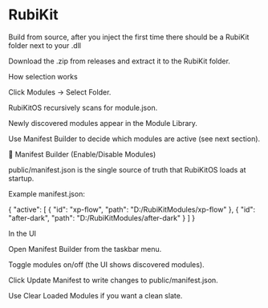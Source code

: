 # RubiKit

Build from source, after you inject the first time there should be a RubiKit folder next to your .dll

Download the .zip from releases and extract it to the RubiKit folder.


How selection works

Click Modules → Select Folder.

RubiKitOS recursively scans for module.json.

Newly discovered modules appear in the Module Library.

Use Manifest Builder to decide which modules are active (see next section).

🧾 Manifest Builder (Enable/Disable Modules)

public/manifest.json is the single source of truth that RubiKitOS loads at startup.

Example manifest.json:

{
  "active": [
    { "id": "xp-flow", "path": "D:/RubiKitModules/xp-flow" },
    { "id": "after-dark", "path": "D:/RubiKitModules/after-dark" }
  ]
}

In the UI

Open Manifest Builder from the taskbar menu.

Toggle modules on/off (the UI shows discovered modules).

Click Update Manifest to write changes to public/manifest.json.

Use Clear Loaded Modules if you want a clean slate.
